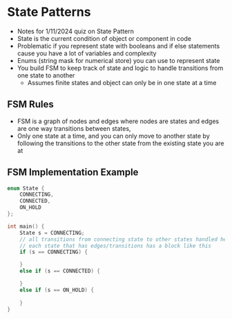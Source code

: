 # State Patterns

* Notes for 1/11/2024 quiz on State Pattern
* State is the current condition of object or component in code
* Problematic if you represent state with booleans and if else statements cause you have a lot of variables and complexity
* Enums (string mask for numerical store) you can use to represent state
* You build FSM to keep track of state and logic to handle transitions from one state to another
  * Assumes finite states and object can only be in one state at a time

## FSM Rules

* FSM is a graph of nodes and edges where nodes are states and edges are one way transitions between states,
* Only one state at a time, and you can only move to another state by following the transitions to the other state from the existing state you are at

## FSM Implementation Example

```cpp
enum State {
    CONNECTING,
    CONNECTED,
    ON_HOLD
};

int main() {
    State s = CONNECTING;
    // all transitions from connecting state to other states handled here
    // each state that has edges/transitions has a block like this  
    if (s == CONNECTING) {

    }
    else if (s == CONNECTED) {

    }
    else if (s == ON_HOLD) {
        
    }
}
```
